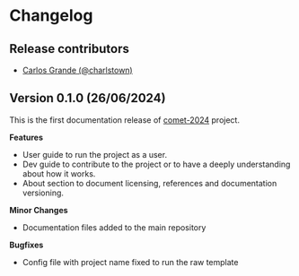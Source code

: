 # Changelog

## Release contributors

- [Carlos Grande (@charlstown)](https://github.com/charlstown)


## Version 0.1.0 (26/06/2024)

This is the first documentation release of [comet-2024](https://github.com/njii-comet-2024/project-main) project.


**Features**

- User guide to run the project as a user.
- Dev guide to contribute to the project or to have a deeply understanding about how it works.
- About section to document licensing, references and documentation versioning.


**Minor Changes**

- Documentation files added to the main repository


**Bugfixes**

- Config file with project name fixed to run the raw template